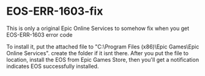 # EOS-ERR-1603-fix
This is only a original Epic Online Services to somehow fix when you get EOS-ERR-1603 error code

To install it, put the attached file to "C:\Program Files (x86)\Epic Games\Epic Online Services". create the folder if it isnt there.
After you put the file to location, install the EOS from Epic Games Store, then you'll get a notification indicates EOS successfully installed.
